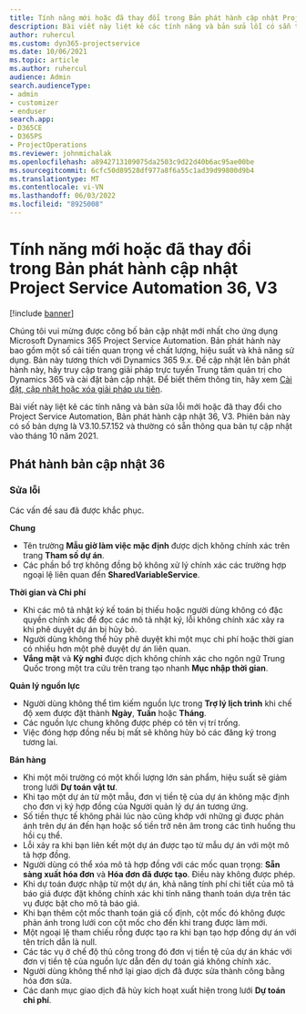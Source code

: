 ```yaml
---
title: Tính năng mới hoặc đã thay đổi trong Bản phát hành cập nhật Project Service Automation 36, V3
description: Bài viết này liệt kê các tính năng và bản sửa lỗi có sẵn trong Microsoft Dynamics 365 Project Service Automation Bản phát hành cập nhật 36, V3.
author: ruhercul
ms.custom: dyn365-projectservice
ms.date: 10/06/2021
ms.topic: article
ms.author: ruhercul
audience: Admin
search.audienceType:
- admin
- customizer
- enduser
search.app:
- D365CE
- D365PS
- ProjectOperations
ms.reviewer: johnmichalak
ms.openlocfilehash: a8942713109075da2503c9d22d40b6ac95ae00be
ms.sourcegitcommit: 6cfc50d89528df977a8f6a55c1ad39d99800d9b4
ms.translationtype: MT
ms.contentlocale: vi-VN
ms.lasthandoff: 06/03/2022
ms.locfileid: "8925008"
---
```

# <a name="whats-new-or-changed-in-project-service-automation-update-release-36-v3"></a>Tính năng mới hoặc đã thay đổi trong Bản phát hành cập nhật Project Service Automation 36, V3

[!include [banner](../includes/psa-now-project-operations.md)]

Chúng tôi vui mừng được công bố bản cập nhật mới nhất cho ứng dụng Microsoft Dynamics 365 Project Service Automation. Bản phát hành này bao gồm một số cải tiến quan trọng về chất lượng, hiệu suất và khả năng sử dụng. Bản này tương thích với Dynamics 365 9.x. Để cập nhật lên bản phát hành này, hãy truy cập trang giải pháp trực tuyến Trung tâm quản trị cho Dynamics 365 và cài đặt bản cập nhật. Để biết thêm thông tin, hãy xem [Cài đặt, cập nhật hoặc xóa giải pháp ưu tiên](/power-platform/admin/install-remove-preferred-solution).

Bài viết này liệt kê các tính năng và bản sửa lỗi mới hoặc đã thay đổi cho Project Service Automation, Bản phát hành cập nhật 36, V3. Phiên bản này có số bản dựng là V3.10.57.152 và thường có sẵn thông qua bản tự cập nhật vào tháng 10 năm 2021.

## <a name="update-release-36"></a>Phát hành bản cập nhật 36

### <a name="bug-fixes"></a>Sửa lỗi

Các vấn đề sau đã được khắc phục.

**Chung**
- Tên trường **Mẫu giờ làm việc mặc định** được dịch không chính xác trên trang **Tham số dự án**.
- Các phần bổ trợ không đồng bộ không xử lý chính xác các trường hợp ngoại lệ liên quan đến **SharedVariableService**.

**Thời gian và Chi phí**
- Khi các mô tả nhật ký kế toán bị thiếu hoặc người dùng không có đặc quyền chính xác để đọc các mô tả nhật ký, lỗi không chính xác xảy ra khi phê duyệt dự án bị hủy bỏ.
- Người dùng không thể hủy phê duyệt khi một mục chi phí hoặc thời gian có nhiều hơn một phê duyệt dự án liên quan.
- **Vắng mặt** và **Kỳ nghỉ** được dịch không chính xác cho ngôn ngữ Trung Quốc trong một tra cứu trên trang tạo nhanh **Mục nhập thời gian**.

**Quản lý nguồn lực**
- Người dùng không thể tìm kiếm nguồn lực trong **Trợ lý lịch trình** khi chế độ xem được đặt thành **Ngày**, **Tuần** hoặc **Tháng**.
- Các nguồn lực chung không được phép có tên vị trí trống. 
- Việc đóng hợp đồng nếu bị mất sẽ không hủy bỏ các đăng ký trong tương lai.

**Bán hàng**
- Khi một môi trường có một khối lượng lớn sản phẩm, hiệu suất sẽ giảm trong lưới **Dự toán vật tư**.
- Khi tạo một dự án từ một mẫu, đơn vị tiền tệ của dự án không mặc định cho đơn vị ký hợp đồng của Người quản lý dự án tương ứng.
- Số tiền thực tế không phải lúc nào cũng khớp với những gì được phản ánh trên dự án đến hạn hoặc số tiền trở nên âm trong các tình huống thu hồi cụ thể.
- Lỗi xảy ra khi bạn liên kết một dự án được tạo từ mẫu dự án với một mô tả hợp đồng.
- Người dùng có thể xóa mô tả hợp đồng với các mốc quan trọng: **Sẵn sàng xuất hóa đơn** và **Hóa đơn đã được tạo**. Điều này không được phép.
- Khi dự toán được nhập từ một dự án, khả năng tính phí chi tiết của mô tả báo giá được đặt không chính xác khi tính năng thanh toán dựa trên tác vụ được bật cho mô tả báo giá.
- Khi bạn thêm cột mốc thanh toán giá cố định, cột mốc đó không được phản ánh trong lưới con cột mốc cho đến khi trang được làm mới.
- Một ngoại lệ tham chiếu rỗng được tạo ra khi bạn tạo hợp đồng dự án với tên trích dẫn là null.
- Các tác vụ ở chế độ thủ công trong đó đơn vị tiền tệ của dự án khác với đơn vị tiền tệ của nguồn lực dẫn đến dự toán giá không chính xác.
- Người dùng không thể nhớ lại giao dịch đã được sửa thành công bằng hóa đơn sửa.
- Các danh mục giao dịch đã hủy kích hoạt xuất hiện trong lưới **Dự toán chi phí**.




